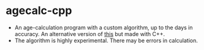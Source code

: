 # agecalc-cpp

* An age-calculation program with a custom algorithm, up to the days in accuracy. An alternative version of [this](https://github.com/a-blob/age-calculator) but made with C++.
* The algorithm is highly experimental. There may be errors in calculation.
